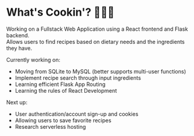 # What's Cookin'? 🧑🏼‍🍳

Working on a Fullstack Web Application using a React frontend and Flask backend. <br>
Allows users to find recipes based on dietary needs and the ingredients they have.

Currently working on:
* Moving from SQLite to MySQL (better supports multi-user functions)
* Implement recipe search through input ingredients
* Learning efficient Flask App Routing
* Learning the rules of React Development

Next up:
* User authentication/account sign-up and cookies
* Allowing users to save favorite recipes
* Research serverless hosting
